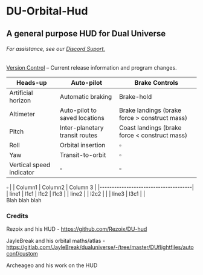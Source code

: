 # DU-Orbital-Hud
## A general purpose HUD for Dual Universe
###### For assistance, see our [Discord Suport.](https://discord.gg/sRaqzmS)

[Version Control](./ChangeLog.md) – Current release information and program changes.


Heads-up | Auto-pilot   |Brake Controls
------------ | ------------- | ------------- 
Artificial horizon | Automatic braking | Brake-hold
Altimeter | Auto-pilot to saved locations | Brake landings (brake force > construct mass)
Pitch | Inter-planetary transit routes |Coast landings (brake force < construct mass)
Roll | Orbital insertion | :white_small_square:
Yaw | Transit-to-orbit | :white_small_square:
Vertical speed indicator | :white_small_square:  | :white_small_square:

:white_small_square:
|       | Column1 | Column2 | Column 3 |
|--------------------------------------|
| line1 | l1c1    | l1c2    | l1c3     |
| line2 |         | l2c2    |          |
| line3 | l3c1    |         |          
Blah blah blah





### Credits

Rezoix and his HUD - https://github.com/Rezoix/DU-hud

JayleBreak and his orbital maths/atlas - https://gitlab.com/JayleBreak/dualuniverse/-/tree/master/DUflightfiles/autoconf/custom

Archeageo and his work on the HUD


